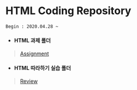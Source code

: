 # HTML Coding Repository

```
Begin : 2020.04.28 ~
```

+ #### HTML 과제 폴더
> [Assignment](https://github.com/narinn-star/HTML/tree/master/Assignment)

+ #### HTML 따라하기 실습 폴더
> [Review](https://github.com/narinn-star/HTML/tree/master/Review)
